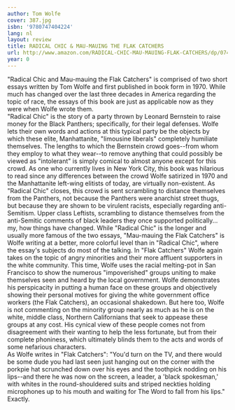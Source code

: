 ```yaml
---
author: Tom Wolfe
cover: 387.jpg
isbn: '9780747404224'
lang: nl
layout: review
title: RADICAL CHIC & MAU-MAUING THE FLAK CATCHERS
url: http://www.amazon.com/RADICAL-CHIC-MAU-MAUING-FLAK-CATCHERS/dp/0747404224?SubscriptionId=0VMG0VFGBMRWVRA58R02&tag=ldvd-20&linkCode=xm2&camp=2025&creative=165953&creativeASIN=0747404224
year: 0
---
```

"Radical Chic and Mau-mauing the Flak Catchers" is comprised of two short essays written by Tom Wolfe and first published in book form in 1970.  While much has changed over the last three decades in America regarding the topic of race, the essays of this book are just as applicable now as they were when Wolfe wrote them.  
"Radical Chic" is the story of a party thrown by Leonard Bernstein to raise money for the Black Panthers; specifically, for their legal defenses.  Wolfe lets their own words and actions at this typical party be the objects by which these elite, Manhattanite, "limousine liberals" completely humiliate themselves.  The lengths to which the Bernstein crowd goes--from whom they employ to what they wear--to remove anything that could possibly be viewed as "intolerant" is simply comical to almost anyone except for this crowd.  As one who currently lives in New York City, this book was hilarious to read since any differences between the crowd Wolfe satirized in 1970 and the Manhattanite left-wing elitists of today, are virtually non-existent.  As "Radical Chic" closes, this crowd is sent scrambling to distance themselves from the Panthers, not because the Panthers were anarchist street thugs, but because they are shown to be virulent racists, especially regarding anti-Semitism.  Upper class Leftists, scrambling to distance themselves from the anti-Semitic comments of black leaders they once supported politically... my, how things have changed.
While "Radical Chic" is the longer and usually more famous of the two essays, "Mau-mauing the Flak Catchers" is Wolfe writing at a better, more colorful level than in "Radical Chic", where the essay's subjects do most of the talking.  In "Flak Catchers" Wolfe again takes on the topic of angry minorities and their more affluent supporters in the white community.  This time, Wolfe uses the racial melting-pot in San Francisco to show the numerous "impoverished" groups uniting to make themselves seen and heard by the local government.  Wolfe demonstrates his perspicacity in putting a human face on these groups and objectively showing their personal motives for giving the white government office workers (the Flak Catchers), an occasional shakedown.  But here too, Wolfe is not commenting on the minority group nearly as much as he is on the white, middle class, Northern Californians that seek to appease these groups at any cost.  His cynical view of these people comes not from disagreement with their wanting to help the less fortunate, but from their complete phoniness, which ultimately blinds them to the acts and words of some nefarious characters.  
As Wolfe writes in "Flak Catchers": "You'd turn on the TV, and there would be some dude you had last seen just hanging out on the corner with the porkpie hat scrunched down over his eyes and the toothpick nodding on his lips--and there he was now on the screen, a leader, a 'black spokesman,' with whites in the round-shouldered suits and striped neckties holding microphones up to his mouth and waiting for The Word to fall from his lips."  
Exactly.

